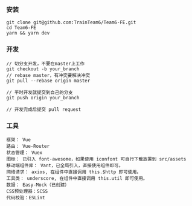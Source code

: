 
### 安装

    git clone git@github.com:TrainTeam6/Team6-FE.git
    cd Team6-FE
    yarn && yarn dev

### 开发

    // 切分支开发，不要在master上工作
    git checkout -b your_branch
    // rebase master，有冲突要解决冲突
    git pull --rebase origin master

    // 平时开发就提交到自己的分支
    git push origin your_branch

    // 开发完成后提交 pull request


### 工具

    框架： Vue
    路由： Vue-Router
    状态管理： Vuex
    图标： 已引入 font-awesome，如果使用 iconfont 可自行下载放置到 src/assets
    移动端组件库： Vant，已全局引入，直接使用组件即可。
    网络请求： axios, 在组件中直接调用 this.$http 即可使用。
    工具类： underscore, 在组件中直接调用 this.util 即可使用。
    数据： Easy-Mock（已创建）
    CSS预处理器：SCSS
    代码校验：ESLint


